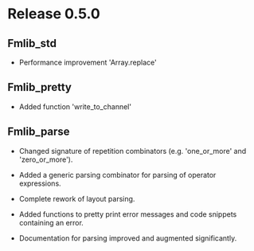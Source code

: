 # Release 0.5.0

## Fmlib_std

- Performance improvement 'Array.replace'

## Fmlib_pretty

- Added function 'write_to_channel'

## Fmlib_parse

- Changed signature of repetition combinators (e.g. 'one_or_more' and
  'zero_or_more').

- Added a generic parsing combinator for parsing of operator expressions.

- Complete rework of layout parsing.

- Added functions to pretty print error messages and code snippets containing an
  error.

- Documentation for parsing improved and augmented significantly.
